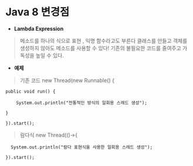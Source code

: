 Java 8 변경점
============================
+ **Lambda Expression**
> 메소드를 하나의 식으로 표현 , 익명 함수라고도 부른다
> 클래스를 만들고 객체를 생성하지 않아도 메소드를 사용할 수 있다!
> 기존의 불필요한 코드를 줄여주고 가독성을 높일 수 있다.

+ **예제**
> 기존 코드
  new Thread(new Runnable() {

    public void run() {

        System.out.println("전통적인 방식의 일회용 스레드 생성");

    }

    }).start();
> 람다식
  new Thread(()->{

      System.out.println("람다 표현식을 사용한 일회용 스레드 생성");
  
    }).start();
